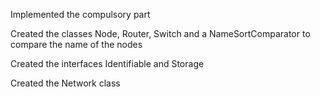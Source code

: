 Implemented the compulsory part

Created the classes Node, Router, Switch and a NameSortComparator to compare the name of the nodes

Created the interfaces Identifiable and Storage

Created the Network class
